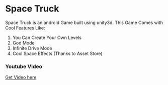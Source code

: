 # Space Truck

Space Truck is an android Game built using unity3d.
This Game Comes with Cool Features Like:
1. You Can Create Your Own Levels
2. God Mode
3. Infinite Drive Mode
4. Cool Space Effects (Thanks to Asset Store)

### Youtube Video
[Get Video here](https://youtu.be/umC-GzVgIKM)
